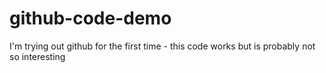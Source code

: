 github-code-demo
================
I'm trying out github for the first time - this code works but is probably not so interesting

